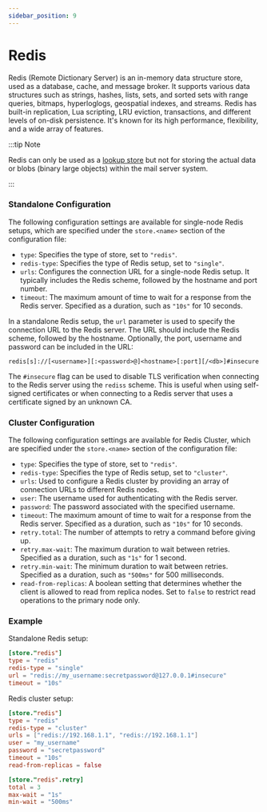 ```yaml
---
sidebar_position: 9
---
```


# Redis

Redis (Remote Dictionary Server) is an in-memory data structure store, used as a database, cache, and message broker. It supports various data structures such as strings, hashes, lists, sets, and sorted sets with range queries, bitmaps, hyperloglogs, geospatial indexes, and streams. Redis has built-in replication, Lua scripting, LRU eviction, transactions, and different levels of on-disk persistence. It's known for its high performance, flexibility, and a wide array of features.

:::tip Note

Redis can only be used as a [lookup store](/docs/storage/lookup) but not for storing the actual data or blobs (binary large objects) within the mail server system.

:::

### Standalone Configuration

The following configuration settings are available for single-node Redis setups, which are specified under the `store.<name>` section of the configuration file:

- `type`: Specifies the type of store, set to `"redis"`.
- `redis-type`: Specifies the type of Redis setup, set to `"single"`.
- `urls`: Configures the connection URL for a single-node Redis setup. It typically includes the Redis scheme, followed by the hostname and port number.
- `timeout`: The maximum amount of time to wait for a response from the Redis server. Specified as a duration, such as `"10s"` for 10 seconds.

In a standalone Redis setup, the `url` parameter is used to specify the connection URL to the Redis server. The URL should include the Redis scheme, followed by the hostname. Optionally, the port, username and password can be included in the URL:

```redis[s]://[<username>][:<password>@]<hostname>[:port][/<db>]#insecure```

The `#insecure` flag can be used to disable TLS verification when connecting to the Redis server using the `rediss` scheme. This is useful when using self-signed certificates or when connecting to a Redis server that uses a certificate signed by an unknown CA.

### Cluster Configuration

The following configuration settings are available for Redis Cluster, which are specified under the `store.<name>` section of the configuration file:

- `type`: Specifies the type of store, set to `"redis"`.
- `redis-type`: Specifies the type of Redis setup, set to `"cluster"`.
- `urls`: Used to configure a Redis cluster by providing an array of connection URLs to different Redis nodes.
- `user`: The username used for authenticating with the Redis server.
- `password`: The password associated with the specified username.
- `timeout`: The maximum amount of time to wait for a response from the Redis server. Specified as a duration, such as `"10s"` for 10 seconds.
- `retry.total`: The number of attempts to retry a command before giving up.
- `retry.max-wait`: The maximum duration to wait between retries. Specified as a duration, such as `"1s"` for 1 second.
- `retry.min-wait`: The minimum duration to wait between retries. Specified as a duration, such as `"500ms"` for 500 milliseconds.
- `read-from-replicas`: A boolean setting that determines whether the client is allowed to read from replica nodes. Set to `false` to restrict read operations to the primary node only.

### Example

Standalone Redis setup:

```toml
[store."redis"]
type = "redis"
redis-type = "single"
url = "redis://my_username:secretpassword@127.0.0.1#insecure"
timeout = "10s"
```

Redis cluster setup:

```toml
[store."redis"]
type = "redis"
redis-type = "cluster"
urls = ["redis://192.168.1.1", "redis://192.168.1.1"] 
user = "my_username"
password = "secretpassword"
timeout = "10s"
read-from-replicas = false

[store."redis".retry]
total = 3
max-wait = "1s"
min-wait = "500ms"
```
